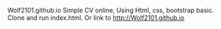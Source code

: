 Wolf2101.github.io
Simple CV online, Using Html, css, bootstrap basic. Clone and run index.html. Or link to http://Wolf2101.github.io